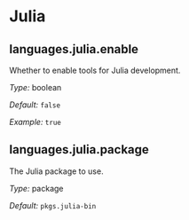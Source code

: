   # Julia
  


## languages\.julia\.enable

Whether to enable tools for Julia development\.



*Type:*
boolean



*Default:*
` false `



*Example:*
` true `



## languages\.julia\.package



The Julia package to use\.



*Type:*
package



*Default:*
` pkgs.julia-bin `
